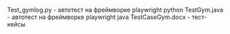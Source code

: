 Test_gymlog.py - автотест на фреймворке playwright python 
TestGym.java - автотест на фреймворке playwright java 
TestCaseGym.docx - тест-кейсы
